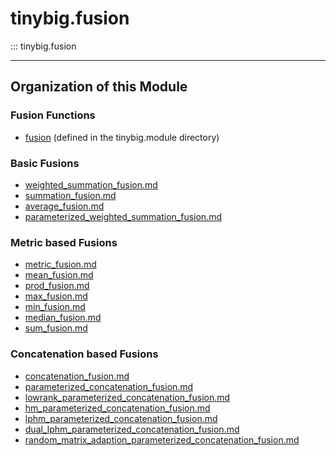 # tinybig.fusion

::: tinybig.fusion

---------------------------------------
## Organization of this Module

### Fusion Functions
* [fusion](../module/fusion.md) (defined in the tinybig.module directory)

### Basic Fusions
* [weighted_summation_fusion.md](weighted_summation_fusion.md)
* [summation_fusion.md](summation_fusion.md)
* [average_fusion.md](average_fusion.md)
* [parameterized_weighted_summation_fusion.md](parameterized_weighted_summation_fusion.md)

### Metric based Fusions
* [metric_fusion.md](metric_fusion.md)
* [mean_fusion.md](mean_fusion.md)
* [prod_fusion.md](prod_fusion.md)
* [max_fusion.md](max_fusion.md)
* [min_fusion.md](min_fusion.md)
* [median_fusion.md](median_fusion.md)
* [sum_fusion.md](sum_fusion.md)

### Concatenation based Fusions
* [concatenation_fusion.md](concatenation_fusion.md)
* [parameterized_concatenation_fusion.md](parameterized_concatenation_fusion.md)
* [lowrank_parameterized_concatenation_fusion.md](lowrank_parameterized_concatenation_fusion.md)
* [hm_parameterized_concatenation_fusion.md](hm_parameterized_concatenation_fusion.md)
* [lphm_parameterized_concatenation_fusion.md](lphm_parameterized_concatenation_fusion.md)
* [dual_lphm_parameterized_concatenation_fusion.md](dual_lphm_parameterized_concatenation_fusion.md)
* [random_matrix_adaption_parameterized_concatenation_fusion.md](random_matrix_adaption_parameterized_concatenation_fusion.md)
